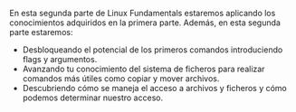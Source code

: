En esta segunda parte de Linux Fundamentals estaremos aplicando los conocimientos adquiridos en la primera parte. Además, en esta segunda parte estaremos:

- Desbloqueando el potencial de los primeros comandos introduciendo flags y argumentos.
- Avanzando tu conocimiento del sistema de ficheros para realizar comandos más útiles como copiar y mover archivos.
- Descubriendo cómo se maneja el acceso a archivos y ficheros y cómo podemos determinar nuestro acceso.